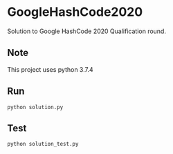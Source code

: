 # GoogleHashCode2020
Solution to Google HashCode 2020 Qualification round.

## Note
This project uses python 3.7.4

## Run
`python solution.py`

## Test
`python solution_test.py`
